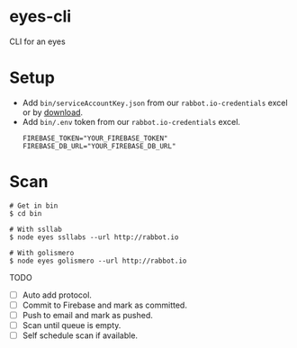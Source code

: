 # eyes-cli
CLI for an eyes

# Setup
- Add `bin/serviceAccountKey.json` from our `rabbot.io-credentials` excel or by [download](https://console.firebase.google.com/project/eyes-c4e79/settings/serviceaccounts/adminsdk).
- Add `bin/.env` token from our `rabbot.io-credentials` excel.
  ```env
  FIREBASE_TOKEN="YOUR_FIREBASE_TOKEN"
  FIREBASE_DB_URL="YOUR_FIREBASE_DB_URL"
  ```
# Scan
```shell
# Get in bin
$ cd bin

# With ssllab
$ node eyes ssllabs --url http://rabbot.io

# With golismero
$ node eyes golismero --url http://rabbot.io
```

TODO
- [ ] Auto add protocol.
- [ ] Commit to Firebase and mark as committed.
- [ ] Push to email and mark as pushed.
- [ ] Scan until queue is empty.
- [ ] Self schedule scan if available.